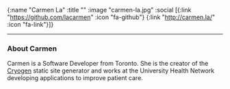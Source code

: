 {:name  "Carmen La"
 :title ""
 :image "carmen-la.jpg"
 :social [{:link "https://github.com/lacarmen" :icon "fa-github"}
 		  {:link "http://carmen.la/" :icon "fa-link"}]}



---

### About Carmen

Carmen is a Software Developer from Toronto. She is the creator of the [Cryogen](http://cryogenweb.org/) static site generator and works at the University Health Network developing applications to improve patient care.
